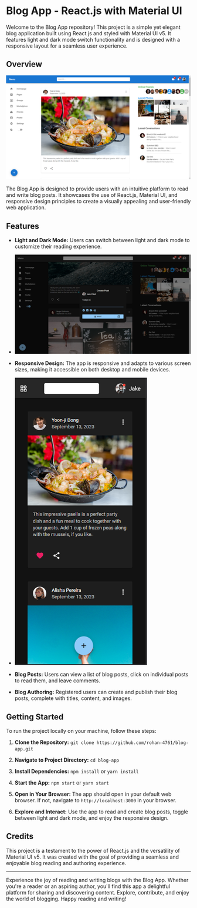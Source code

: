 # Blog App - React.js with Material UI

Welcome to the Blog App repository! This project is a simple yet elegant blog application built using React.js and styled with Material UI v5. It features light and dark mode switch functionality and is designed with a responsive layout for a seamless user experience.

## Overview
![Overview](screenshots/Screenshot-1.png)

The Blog App is designed to provide users with an intuitive platform to read and write blog posts. It showcases the use of React.js, Material UI, and responsive design principles to create a visually appealing and user-friendly web application.

## Features

- **Light and Dark Mode:** Users can switch between light and dark mode to customize their reading experience.
- ![Dark Mode](screenshots/Screenshot-2.png)

- **Responsive Design:** The app is responsive and adapts to various screen sizes, making it accessible on both desktop and mobile devices.
- ![Responsive](screenshots/Screenshot-3.png)

- **Blog Posts:** Users can view a list of blog posts, click on individual posts to read them, and leave comments.

- **Blog Authoring:** Registered users can create and publish their blog posts, complete with titles, content, and images.

## Getting Started

To run the project locally on your machine, follow these steps:

1. **Clone the Repository:** `git clone https://github.com/rohan-4761/blog-app.git`

2. **Navigate to Project Directory:** `cd blog-app`

3. **Install Dependencies:** `npm install` or `yarn install`

4. **Start the App:** `npm start` or `yarn start`

5. **Open in Your Browser:** The app should open in your default web browser. If not, navigate to `http://localhost:3000` in your browser.

6. **Explore and Interact:** Use the app to read and create blog posts, toggle between light and dark mode, and enjoy the responsive design.

## Credits

This project is a testament to the power of React.js and the versatility of Material UI v5. It was created with the goal of providing a seamless and enjoyable blog reading and authoring experience.

---

Experience the joy of reading and writing blogs with the Blog App. Whether you're a reader or an aspiring author, you'll find this app a delightful platform for sharing and discovering content. Explore, contribute, and enjoy the world of blogging. Happy reading and writing!
